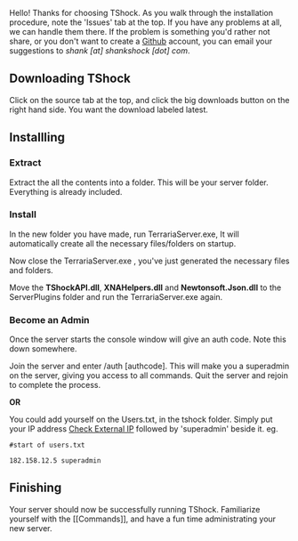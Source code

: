 Hello! Thanks for choosing TShock. As you walk through the installation procedure, note the 'Issues' tab at the top. If you have any problems at all, we can handle them there. If the problem is something you'd rather not share, or you don't want to create a [Github](http://github.com/) account, you can email your suggestions to _shank [at] shankshock [dot] com_.

## Downloading TShock
Click on the source tab at the top, and click the big downloads button on the right hand side. You want the download labeled latest.

## Installling
### Extract
Extract the all the contents into a folder.  This will be your server folder.  Everything is already included.

### Install
In the new folder you have made, run TerrariaServer.exe, It will automatically create all the necessary files/folders on startup.

Now close the TerrariaServer.exe , you've just generated the necessary files and folders.

Move the **TShockAPI.dll**, **XNAHelpers.dll** and **Newtonsoft.Json.dll** to the ServerPlugins folder and run the TerrariaServer.exe again.

### Become an Admin

Once the server starts the console window will give an auth code. Note this down somewhere.

Join the server and enter /auth [authcode]. This will make you a superadmin on the server, giving you access to all commands. Quit the server and rejoin to complete the process.

**OR**

You could add yourself on the Users.txt, in the tshock folder.
Simply put your IP address [Check External IP](http://www.whatismyip.com)
followed by 'superadmin' beside it.
eg.

`#start of users.txt`

`182.158.12.5 superadmin`


## Finishing
Your server should now be successfully running TShock. Familiarize yourself with the [[Commands]], and have a fun time administrating your new server.